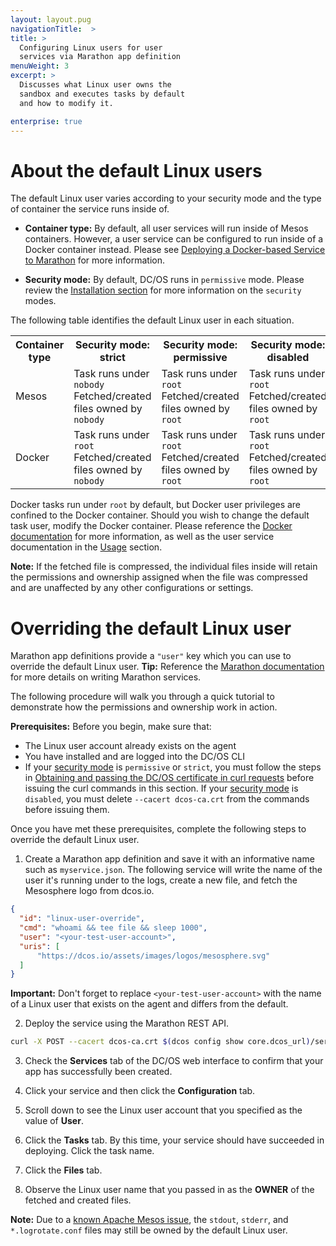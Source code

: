```yaml
---
layout: layout.pug
navigationTitle:  >
title: >
  Configuring Linux users for user
  services via Marathon app definition
menuWeight: 3
excerpt: >
  Discusses what Linux user owns the
  sandbox and executes tasks by default
  and how to modify it.

enterprise: true
---
```





# About the default Linux users

The default Linux user varies according to your security mode and the type of container the service runs inside of.

- **Container type:** By default, all user services will run inside of Mesos containers. However, a user service can be configured to run inside of a Docker container instead. Please see [Deploying a Docker-based Service to Marathon](/1.8/usage/managing-services/application-basics/deploy-docker-app/) for more information.

- **Security mode:** By default, DC/OS runs in `permissive` mode. Please review the [Installation section](/1.8/administration/installing/ent/custom/configuration-parameters/#security) for more information on the `security` modes.

The following table identifies the default Linux user in each situation.

<table class="table">
  <tr>
    <th>
      Container type
    </th>
    <th>
      Security mode: strict
    </th>
    <th>
      Security mode: permissive
    </th>
    <th>
      Security mode: disabled
    </th>
  </tr>
  <tr>
    <td>
      Mesos
    </td>
    <td>
      Task runs under <code>nobody</code><br>
      Fetched/created files owned by <code>nobody</code>
    </td>
    <td>
      Task runs under <code>root</code><br>
      Fetched/created files owned by <code>root</code>
    </td>
    <td>
      Task runs under <code>root</code><br>
      Fetched/created files owned by <code>root</code>
    </td>
  </tr>
  <tr>
    <td>
      Docker
    </td>
    <td>
      Task runs under <code>root</code><br>
      Fetched/created files owned by <code>nobody</code>
    </td>
    <td>
      Task runs under <code>root</code><br>
      Fetched/created files owned by <code>root</code>
    </td>
    <td>
      Task runs under <code>root</code><br>
      Fetched/created files owned by <code>root</code>
    </td>
  </tr>
</table>

Docker tasks run under `root` by default, but Docker user privileges are confined to the Docker container. Should you wish to change the default task user, modify the Docker container. Please reference the [Docker documentation](https://docs.docker.com/engine/tutorials/dockerimages/) for more information, as well as the user service documentation in the [Usage](/1.8/usage/) section.

**Note:** If the fetched file is compressed, the individual files inside will retain the permissions and ownership assigned when the file was compressed and are unaffected by any other configurations or settings.


# Overriding the default Linux user

Marathon app definitions provide a `"user"` key which you can use to override the default Linux user. **Tip:** Reference the [Marathon documentation](https://mesosphere.github.io/marathon/docs/) for more details on writing Marathon services.

The following procedure will walk you through a quick tutorial to demonstrate how the permissions and ownership work in action.

**Prerequisites:** Before you begin, make sure that:

- The Linux user account already exists on the agent
- You have installed and are logged into the DC/OS CLI
- If your [security mode](/1.8/administration/installing/ent/custom/configuration-parameters/#security) is `permissive` or `strict`, you must follow the steps in [Obtaining and passing the DC/OS certificate in curl requests](/1.8/administration/tls-ssl/ent/get-cert/) before issuing the curl commands in this section. If your [security mode](/1.8/administration/installing/ent/custom/configuration-parameters/#security) is `disabled`, you must delete `--cacert dcos-ca.crt` from the commands before issuing them.

Once you have met these prerequisites, complete the following steps to override the default Linux user.

1. Create a Marathon app definition and save it with an informative name such as `myservice.json`. The following service will write the name of the user it's running under to the logs, create a new file, and fetch the Mesosphere logo from dcos.io.

  ```json
  {
    "id": "linux-user-override",
    "cmd": "whoami && tee file && sleep 1000",
    "user": "<your-test-user-account>",
    "uris": [
        "https://dcos.io/assets/images/logos/mesosphere.svg"
    ]
  }
  ```
  **Important:** Don't forget to replace `<your-test-user-account>` with the name of a Linux user that exists on the agent and differs from the default.

2. Deploy the service using the Marathon REST API.

  ```bash
curl -X POST --cacert dcos-ca.crt $(dcos config show core.dcos_url)/service/marathon/v2/apps -d @myservice.json -H "Content-type: application/json" -H "Authorization: token=$(dcos config show core.dcos_acs_token)"
  ```

3. Check the **Services** tab of the DC/OS web interface to confirm that your app has successfully been created.

4. Click your service and then click the **Configuration** tab.

5. Scroll down to see the Linux user account that you specified as the value of **User**.

6. Click the **Tasks** tab. By this time, your service should have succeeded in deploying. Click the task name.

7. Click the **Files** tab.

8. Observe the Linux user name that you passed in as the **OWNER** of the fetched and created files.

**Note:** Due to a [known Apache Mesos issue](https://issues.apache.org/jira/browse/MESOS-6027), the `stdout`, `stderr`, and `*.logrotate.conf` files may still be owned by the default Linux user.

